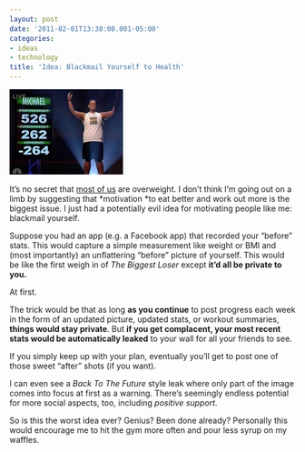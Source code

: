 ```yaml
---
layout: post
date: '2011-02-01T13:38:00.001-05:00'
categories:
- ideas
- technology
title: 'Idea: Blackmail Yourself to Health'
---
```


![](/assets/2011/after-health.jpg)

It’s no secret that [most of us](http://www.wolframalpha.com/input/?i=median+US+BMI) are overweight. I don’t think I’m going out on a limb by suggesting that *motivation *to eat better and work out more is the biggest issue. I just had a potentially evil idea for motivating people like me: blackmail yourself.

Suppose you had an app (e.g. a Facebook app) that recorded your “before” stats. This would capture a simple measurement like weight or BMI and (most importantly) an unflattering “before” picture of yourself. This would be like the first weigh in of *The Biggest Loser* except **it’d all be private to you.**

At first.

The trick would be that as long **as you continue** to post progress each week in the form of an updated picture, updated stats, or workout summaries, **things would stay private**. But **if you get complacent, your most recent stats would be automatically leaked** to your wall for all your friends to see.

If you simply keep up with your plan, eventually you’ll get to post one of those sweet “after” shots (if you want).

I can even see a *Back To The Future* style leak where only part of the image comes into focus at first as a warning. There’s seemingly endless potential for more social aspects, too, including *positive support*.

So is this the worst idea ever? Genius? Been done already? Personally this would encourage me to hit the gym more often and pour less syrup on my waffles.